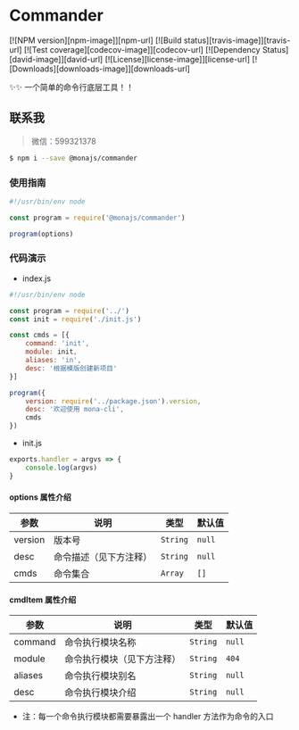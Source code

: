 # Commander

[![NPM version][npm-image]][npm-url]
[![Build status][travis-image]][travis-url]
[![Test coverage][codecov-image]][codecov-url]
[![Dependency Status][david-image]][david-url]
[![License][license-image]][license-url]
[![Downloads][downloads-image]][downloads-url]

✨✨ 一个简单的命令行底层工具！！

## 联系我
> 微信：599321378


```bash
$ npm i --save @monajs/commander
```


### 使用指南

```js
#!/usr/bin/env node

const program = require('@monajs/commander')

program(options)

```

### 代码演示

- index.js
```js
#!/usr/bin/env node

const program = require('../')
const init = require('./init.js')

const cmds = [{
    command: 'init',
    module: init,
    aliases: 'in',
    desc: '根据模版创建新项目'
}]

program({
    version: require('../package.json').version,
    desc: '欢迎使用 mona-cli',
    cmds
})

```

- init.js
```js
exports.handler = argvs => {
    console.log(argvs)
}

```

#### options 属性介绍

| 参数 | 说明 | 类型 | 默认值 |
| --- | --- | --- | :-- |
| version | 版本号 | `String` | `null` |
| desc | 命令描述（见下方注释） | `String` | `null` |
| cmds | 命令集合 | `Array` | `[]` |


#### cmdItem 属性介绍

| 参数 | 说明 | 类型 | 默认值 |
| --- | --- | --- | :-- |
| command | 命令执行模块名称 | `String` | `null` |
| module | 命令执行模块（见下方注释） | `String` | `404` |
| aliases | 命令执行模块别名 | `String` | `null` |
| desc | 命令执行模块介绍 | `String` | `null` |

* 注：每一个命令执行模块都需要暴露出一个 handler 方法作为命令的入口
